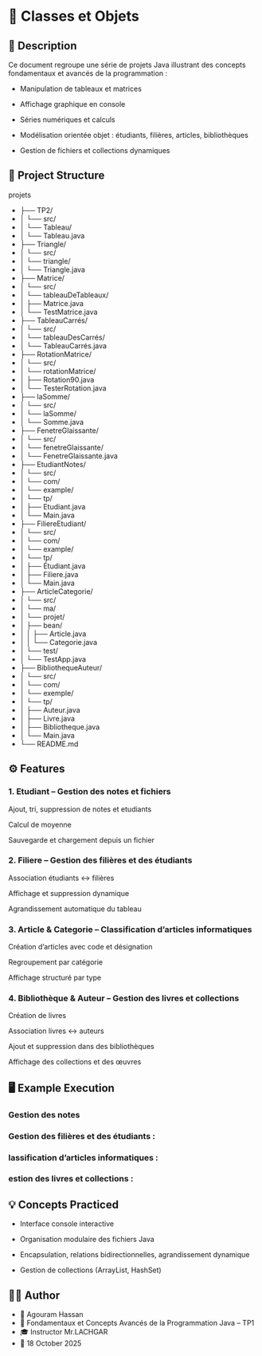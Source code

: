 
# 🧮 **Classes et Objets**

## 📘 Description

Ce document regroupe une série de projets Java illustrant des concepts fondamentaux et avancés de la programmation :

- Manipulation de tableaux et matrices

- Affichage graphique en console

- Séries numériques et calculs

- Modélisation orientée objet : étudiants, filières, articles, bibliothèques

- Gestion de fichiers et collections dynamiques


## 📂 Project Structure
projets
- ├── TP2/
- │   └── src/
- │       └── Tableau/
- │           └── Tableau.java
- ├── Triangle/
- │   └── src/
- │       └── triangle/
- │           └── Triangle.java
- ├── Matrice/
- │   └── src/
- │       └── tableauDeTableaux/
- │           ├── Matrice.java
- │           └── TestMatrice.java
- ├── TableauCarrés/
- │   └── src/
- │       └── tableauDesCarrés/
- │           └── TableauCarrés.java
- ├── RotationMatrice/
- │   └── src/
- │       └── rotationMatrice/
- │           ├── Rotation90.java
- │           └── TesterRotation.java
- ├── laSomme/
- │   └── src/
- │       └── laSomme/
- │           └── Somme.java
- ├── FenetreGlaissante/
- │   └── src/
- │       └── fenetreGlaissante/
- │           └── FenetreGlaissante.java
- ├── EtudiantNotes/
- │   └── src/
- │       └── com/
- │           └── example/
- │               └── tp/
- │                   ├── Etudiant.java
- │                   └── Main.java
- ├── FiliereEtudiant/
- │   └── src/
- │       └── com/
- │           └── example/
- │               └── tp/
- │                   ├── Étudiant.java
- │                   ├── Filiere.java
- │                   └── Main.java
- ├── ArticleCategorie/
- │   └── src/
- │       └── ma/
- │           └── projet/
- │               ├── bean/
- │               │   ├── Article.java
- │               │   └── Categorie.java
- │               └── test/
- │                   └── TestApp.java
- ├── BibliothequeAuteur/
- │   └── src/
- │       └── com/
- │           └── exemple/
- │               └── tp/
- │                   ├── Auteur.java
- │                   ├── Livre.java
- │                   ├── Bibliotheque.java
- │                   └── Main.java
- └── README.md


## ⚙️ Features

### **1.** Etudiant – Gestion des notes et fichiers
Ajout, tri, suppression de notes et etudiants

Calcul de moyenne

Sauvegarde et chargement depuis un fichier

### **2.** Filiere – Gestion des filières et des étudiants
Association étudiants ↔ filières

Affichage et suppression dynamique

Agrandissement automatique du tableau

### **3.** Article & Categorie – Classification d’articles informatiques
Création d’articles avec code et désignation

Regroupement par catégorie

Affichage structuré par type

### **4.** Bibliothèque & Auteur – Gestion des livres et collections
Création de livres

Association livres ↔ auteurs

Ajout et suppression dans des bibliothèques

Affichage des collections et des œuvres

## 🖥️ Example Execution

### Gestion des notes

### Gestion des filières et des étudiants :

### lassification d’articles informatiques :

### estion des livres et collections :

## 💡 Concepts Practiced

- Interface console interactive

- Organisation modulaire des fichiers Java

- Encapsulation, relations bidirectionnelles, agrandissement dynamique

- Gestion de collections (ArrayList, HashSet)
## 🧑‍💻 Author

- 👤 Agouram Hassan
- 🏫 Fondamentaux et Concepts Avancés de la Programmation Java – TP1
- 🎓 Instructor	Mr.LACHGAR
- 📅 18	October 2025
